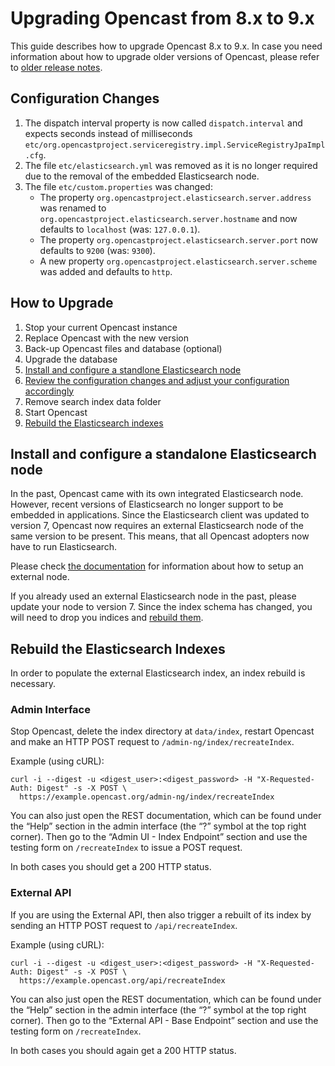 
Upgrading Opencast from 8.x to 9.x
==================================

This guide describes how to upgrade Opencast 8.x to 9.x. In case you need information about how to upgrade older
versions of Opencast, please refer to [older release notes](https://docs.opencast.org).

Configuration Changes
---------------------

1. The dispatch interval property is now called `dispatch.interval` and expects seconds instead of milliseconds
   `etc/org.opencastproject.serviceregistry.impl.ServiceRegistryJpaImpl.cfg`.
2. The file `etc/elasticsearch.yml` was removed as it is no longer required due to the removal of the embedded
   Elasticsearch node.
3. The file `etc/custom.properties` was changed:
   - The property `org.opencastproject.elasticsearch.server.address` was renamed
   to `org.opencastproject.elasticsearch.server.hostname` and now defaults to `localhost` (was: `127.0.0.1`).
   - The property `org.opencastproject.elasticsearch.server.port` now defaults to `9200` (was: `9300`).
   - A new property `org.opencastproject.elasticsearch.server.scheme` was added and defaults to `http`.

How to Upgrade
--------------
1. Stop your current Opencast instance
2. Replace Opencast with the new version
3. Back-up Opencast files and database (optional)
4. Upgrade the database
5. [Install and configure a standlone Elasticsearch node](#install-and-confifure-a-standalone-elasticsearch-node)
6. [Review the configuration changes and adjust your configuration accordingly](#configuration-changes)
7. Remove search index data folder
8. Start Opencast
9. [Rebuild the Elasticsearch indexes](#rebuild-the-elasticsearch-indexes)

Install and configure a standalone Elasticsearch node
-----------------------------------------------------

In the past, Opencast came with its own integrated Elasticsearch node. However, recent versions of Elasticsearch no longer
support to be embedded in applications. Since the Elasticsearch client was updated to version 7, Opencast now requires an
external Elasticsearch node of the same version to be present. This means, that all Opencast adopters now have to run
Elasticsearch.

Please check [the documentation](https://docs.opencast.org/develop/admin/#modules/searchindex/elasticsearch/)
for information about how to setup an external node.

If you already used an external Elasticsearch node in the past, please update your node to version 7. Since the index
schema has changed, you will need to drop you indices and [rebuild them](#rebuild-the-elasticsearch-indexes).

Rebuild the Elasticsearch Indexes
----------------------------------

In order to populate the external Elasticsearch index, an index rebuild is necessary.

### Admin Interface

Stop Opencast, delete the index directory at `data/index`, restart Opencast and make an HTTP POST request to
`/admin-ng/index/recreateIndex`.

Example (using cURL):

    curl -i --digest -u <digest_user>:<digest_password> -H "X-Requested-Auth: Digest" -s -X POST \
      https://example.opencast.org/admin-ng/index/recreateIndex

You can also just open the REST documentation, which can be found under the “Help” section in the admin interface (the
“?” symbol at the top right corner). Then go to the “Admin UI - Index Endpoint” section and use the testing form on
`/recreateIndex` to issue a POST request.

In both cases you should get a 200 HTTP status.

### External API

If you are using the External API, then also trigger a rebuilt of its index by sending an HTTP POST request to
`/api/recreateIndex`.

Example (using cURL):

    curl -i --digest -u <digest_user>:<digest_password> -H "X-Requested-Auth: Digest" -s -X POST \
      https://example.opencast.org/api/recreateIndex

You can also just open the REST documentation, which can be found under the “Help” section in the admin interface (the
“?” symbol at the top right corner). Then go to the “External API - Base Endpoint” section and use the testing form on
`/recreateIndex`.

In both cases you should again get a 200 HTTP status.
